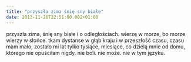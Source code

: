 ```yaml
---
title: "przyszła zima śnię sny białe"
date: 2013-11-26T22:51:00.002+01:00
---
```

przyszła zima, śnię sny białe i o odległościach. wierzę w morze, bo morze wierzy w słońce. tkam dystanse w głąb kraju i w przeszłość czasu, czasu mam mało, zostało mi lat tylko tysiące, miesiące, co dzielą mnie od domu, którego nie opuściłam nigdy. nie boli. nie może. nie w tym języku.

